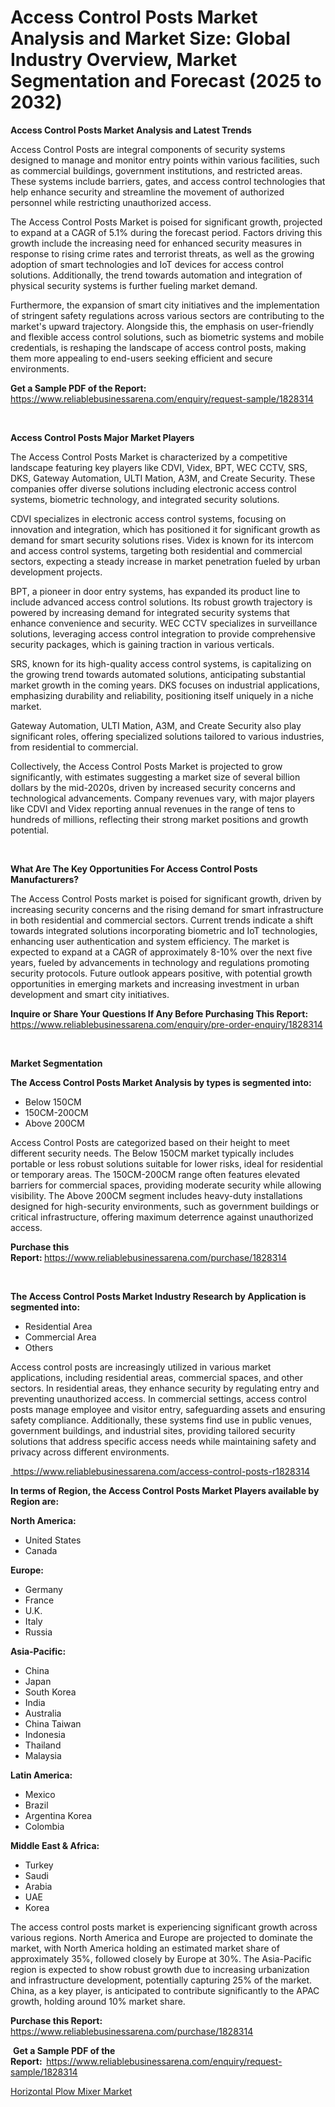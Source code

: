 <p><h1>Access Control Posts Market Analysis and Market Size: Global Industry Overview, Market Segmentation and Forecast (2025 to 2032)</h1></p><p><strong>Access Control Posts Market Analysis and Latest Trends</strong></p>
<p><p>Access Control Posts are integral components of security systems designed to manage and monitor entry points within various facilities, such as commercial buildings, government institutions, and restricted areas. These systems include barriers, gates, and access control technologies that help enhance security and streamline the movement of authorized personnel while restricting unauthorized access.</p><p>The Access Control Posts Market is poised for significant growth, projected to expand at a CAGR of 5.1% during the forecast period. Factors driving this growth include the increasing need for enhanced security measures in response to rising crime rates and terrorist threats, as well as the growing adoption of smart technologies and IoT devices for access control solutions. Additionally, the trend towards automation and integration of physical security systems is further fueling market demand.</p><p>Furthermore, the expansion of smart city initiatives and the implementation of stringent safety regulations across various sectors are contributing to the market's upward trajectory. Alongside this, the emphasis on user-friendly and flexible access control solutions, such as biometric systems and mobile credentials, is reshaping the landscape of access control posts, making them more appealing to end-users seeking efficient and secure environments.</p></p>
<p><strong>Get a Sample PDF of the Report:&nbsp;</strong> <a href="https://www.reliablebusinessarena.com/enquiry/request-sample/1828314?utm_campaign=2322&utm_medium=2&utm_source=Github&utm_content=ia&utm_term=19022025&utm_id=access-control-posts">https://www.reliablebusinessarena.com/enquiry/request-sample/1828314</a></p>
<p>&nbsp;</p>
<p><strong>Access Control Posts Major Market Players</strong></p>
<p><p>The Access Control Posts Market is characterized by a competitive landscape featuring key players like CDVI, Videx, BPT, WEC CCTV, SRS, DKS, Gateway Automation, ULTI Mation, A3M, and Create Security. These companies offer diverse solutions including electronic access control systems, biometric technology, and integrated security solutions.</p><p>CDVI specializes in electronic access control systems, focusing on innovation and integration, which has positioned it for significant growth as demand for smart security solutions rises. Videx is known for its intercom and access control systems, targeting both residential and commercial sectors, expecting a steady increase in market penetration fueled by urban development projects.</p><p>BPT, a pioneer in door entry systems, has expanded its product line to include advanced access control solutions. Its robust growth trajectory is powered by increasing demand for integrated security systems that enhance convenience and security. WEC CCTV specializes in surveillance solutions, leveraging access control integration to provide comprehensive security packages, which is gaining traction in various verticals.</p><p>SRS, known for its high-quality access control systems, is capitalizing on the growing trend towards automated solutions, anticipating substantial market growth in the coming years. DKS focuses on industrial applications, emphasizing durability and reliability, positioning itself uniquely in a niche market. </p><p>Gateway Automation, ULTI Mation, A3M, and Create Security also play significant roles, offering specialized solutions tailored to various industries, from residential to commercial.</p><p>Collectively, the Access Control Posts Market is projected to grow significantly, with estimates suggesting a market size of several billion dollars by the mid-2020s, driven by increased security concerns and technological advancements. Company revenues vary, with major players like CDVI and Videx reporting annual revenues in the range of tens to hundreds of millions, reflecting their strong market positions and growth potential.</p></p>
<p>&nbsp;</p>
<p><strong>What Are The Key Opportunities For Access Control Posts Manufacturers?</strong></p>
<p><p>The Access Control Posts market is poised for significant growth, driven by increasing security concerns and the rising demand for smart infrastructure in both residential and commercial sectors. Current trends indicate a shift towards integrated solutions incorporating biometric and IoT technologies, enhancing user authentication and system efficiency. The market is expected to expand at a CAGR of approximately 8-10% over the next five years, fueled by advancements in technology and regulations promoting security protocols. Future outlook appears positive, with potential growth opportunities in emerging markets and increasing investment in urban development and smart city initiatives.</p></p>
<p><strong>Inquire or Share Your Questions If Any Before Purchasing This Report:</strong> <a href="https://www.reliablebusinessarena.com/enquiry/pre-order-enquiry/1828314?utm_campaign=2322&utm_medium=2&utm_source=Github&utm_content=ia&utm_term=19022025&utm_id=access-control-posts">https://www.reliablebusinessarena.com/enquiry/pre-order-enquiry/1828314</a></p>
<p>&nbsp;</p>
<p><strong>Market Segmentation</strong></p>
<p><strong>The Access Control Posts Market Analysis by types is segmented into:</strong></p>
<p><ul><li>Below 150CM</li><li>150CM-200CM</li><li>Above 200CM</li></ul></p>
<p><p>Access Control Posts are categorized based on their height to meet different security needs. The Below 150CM market typically includes portable or less robust solutions suitable for lower risks, ideal for residential or temporary areas. The 150CM-200CM range often features elevated barriers for commercial spaces, providing moderate security while allowing visibility. The Above 200CM segment includes heavy-duty installations designed for high-security environments, such as government buildings or critical infrastructure, offering maximum deterrence against unauthorized access.</p></p>
<p><strong>Purchase this Report:&nbsp;</strong><a href="https://www.reliablebusinessarena.com/purchase/1828314?utm_campaign=2322&utm_medium=2&utm_source=Github&utm_content=ia&utm_term=19022025&utm_id=access-control-posts">https://www.reliablebusinessarena.com/purchase/1828314</a></p>
<p>&nbsp;</p>
<p><strong>The Access Control Posts Market Industry Research by Application is segmented into:</strong></p>
<p><ul><li>Residential Area</li><li>Commercial Area</li><li>Others</li></ul></p>
<p><p>Access control posts are increasingly utilized in various market applications, including residential areas, commercial spaces, and other sectors. In residential areas, they enhance security by regulating entry and preventing unauthorized access. In commercial settings, access control posts manage employee and visitor entry, safeguarding assets and ensuring safety compliance. Additionally, these systems find use in public venues, government buildings, and industrial sites, providing tailored security solutions that address specific access needs while maintaining safety and privacy across different environments.</p></p>
<p><a href="https://www.reliablebusinessarena.com/access-control-posts-r1828314?utm_campaign=2322&utm_medium=2&utm_source=Github&utm_content=ia&utm_term=19022025&utm_id=access-control-posts">&nbsp;https://www.reliablebusinessarena.com/access-control-posts-r1828314</a></p>
<p><strong>In terms of Region, the Access Control Posts Market Players available by Region are:</strong></p>
<p>
    <p> <strong> North America: </strong>
        <ul>
            <li>United States</li>
            <li>Canada</li>
        </ul>
        </p> 
    <p> <strong> Europe: </strong>
        <ul>
            <li>Germany</li>
            <li>France</li>
            <li>U.K.</li>
            <li>Italy</li>
            <li>Russia</li>
        </ul>
        </p> 
    <p> <strong> Asia-Pacific: </strong>
        <ul>
            <li>China</li>
            <li>Japan</li>
            <li>South Korea</li>
            <li>India</li>
            <li>Australia</li>
            <li>China Taiwan</li>
            <li>Indonesia</li>
            <li>Thailand</li>
            <li>Malaysia</li>
        </ul>
        </p> 
    <p> <strong> Latin America: </strong>
        <ul>
            <li>Mexico</li>
            <li>Brazil</li>
            <li>Argentina Korea</li>
            <li>Colombia</li>
        </ul>
        </p> 
    <p> <strong> Middle East & Africa: </strong>
        <ul>
            <li>Turkey</li>
            <li>Saudi</li>
            <li>Arabia</li>
            <li>UAE</li>
            <li>Korea</li>
        </ul>
    </p>
    </p>
<p><p>The access control posts market is experiencing significant growth across various regions. North America and Europe are projected to dominate the market, with North America holding an estimated market share of approximately 35%, followed closely by Europe at 30%. The Asia-Pacific region is expected to show robust growth due to increasing urbanization and infrastructure development, potentially capturing 25% of the market. China, as a key player, is anticipated to contribute significantly to the APAC growth, holding around 10% market share.</p></p>
<p><strong>Purchase this Report: </strong><a href="https://www.reliablebusinessarena.com/purchase/1828314?utm_campaign=2322&utm_medium=2&utm_source=Github&utm_content=ia&utm_term=19022025&utm_id=access-control-posts">https://www.reliablebusinessarena.com/purchase/1828314</a></p>
<p>&nbsp;<strong>Get a Sample PDF of the Report:&nbsp;&nbsp;</strong><a href="https://www.reliablebusinessarena.com/enquiry/request-sample/1828314?utm_campaign=2322&utm_medium=2&utm_source=Github&utm_content=ia&utm_term=19022025&utm_id=access-control-posts">https://www.reliablebusinessarena.com/enquiry/request-sample/1828314</a></p>
<p><strong></strong></p>
<p><p><a href="https://github.com/birnbaumbulah0/Market-Research-Report-List-1/blob/main/horizontal-plow-mixer-market.md?utm_campaign=2322&utm_medium=2&utm_source=Github&utm_content=ia&utm_term=19022025&utm_id=access-control-posts">Horizontal Plow Mixer Market</a></p></p>
